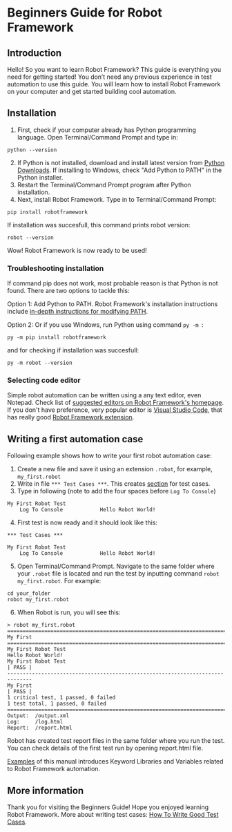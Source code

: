 # Beginners Guide for Robot Framework

## Introduction

Hello! So you want to learn Robot Framework? This guide is everything you need for getting started! You don’t need any previous experience in test automation to use this guide. You will learn how to install Robot Framework on your computer and get started building cool automation.

## Installation

1. First, check if your computer already has Python programming language. Open Terminal/Command Prompt and type in:
```
python --version
```
2. If Python is not installed, download and install latest version from [Python Downloads](https://www.python.org/downloads/). If installing to Windows, check "Add Python to PATH" in the Python installer.
3. Restart the Terminal/Command Prompt program after Python installation.
4. Next, install Robot Framework. Type in to Terminal/Command Prompt:
```
pip install robotframework
```
If installation was succesfull, this command prints robot version:
```
robot --version
```
Wow! Robot Framework is now ready to be used!

### Troubleshooting installation

If command pip does not work, most probable reason is that Python is not found. There are two options to tackle this:

Option 1: Add Python to PATH. Robot Framework's installation instructions include [in-depth instructions for modifying PATH](https://github.com/robotframework/robotframework/blob/master/INSTALL.rst#configuring-path).

Option 2: Or if you use Windows, run Python using command `py -m `:
```
py -m pip install robotframework
```
and for checking if installation was succesfull:
```
py -m robot --version
```

### Selecting code editor

Simple robot automation can be written using a any text editor, even Notepad. Check list of [suggested editors on Robot Framework's homepage](https://robotframework.org/#tools). If you don't have preference, very popular editor is [Visual Studio Code](https://code.visualstudio.com/), that has really good [Robot Framework extension](https://marketplace.visualstudio.com/items?itemName=TomiTurtiainen.rf-intellisense).

## Writing a first automation case

Following example shows how to write your first robot automation case:

1. Create a new file and save it using an extension `.robot`, for example, `my_first.robot`
2. Write in file `*** Test Cases ***`. This creates [section](https://robotframework.org/robotframework/latest/RobotFrameworkUserGuide.html#test-data-sections) for test cases.
3. Type in following (note to add the four spaces before `Log To Console`)
```
My First Robot Test
    Log To Console            Hello Robot World!
```
4. First test is now ready and it should look like this:
```
*** Test Cases ***

My First Robot Test
    Log To Console            Hello Robot World!
```
5. Open Terminal/Command Prompt. Navigate to the same folder where your `.robot` file is located and run the test by inputting command `robot my_first.robot`. For example:
```
cd your_folder
robot my_first.robot
```
6. When Robot is run, you will see this:
```
> robot my_first.robot
==============================================================================
My First                                                                      
==============================================================================
My First Robot Test                                                   Hello Robot World!
My First Robot Test                                                   | PASS |
------------------------------------------------------------------------------
My First                                                              | PASS |
1 critical test, 1 passed, 0 failed
1 test total, 1 passed, 0 failed
==============================================================================
Output:  /output.xml
Log:     /log.html
Report:  /report.html

``` 
Robot has created test report files in the same folder where you run the test. You can check details of the first test run by opening report.html file.

[Examples](./Examples) of this manual introduces Keyword Libraries and Variables related to Robot Framework automation.

## More information

Thank you for visiting the Beginners Guide! Hope you enjoyed learning Robot Framework. More about writing test cases: [How To Write Good Test Cases](https://github.com/robotframework/HowToWriteGoodTestCases/blob/master/HowToWriteGoodTestCases.rst).
